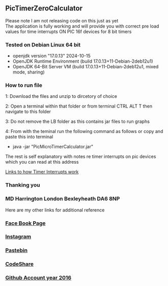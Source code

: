 ## PicTimerZeroCalculator 
Please note I am not releasing  code on this just as yet   
The  application is fully working and will provide you with correct  pre load values for time interrupts ON PIC 16f devices for 8 bit timers 

### Tested on Debian Linux 64 bit 

-  openjdk version "17.0.13" 2024-10-15
-  OpenJDK Runtime Environment (build 17.0.13+11-Debian-2deb12u1)
-  OpenJDK 64-Bit Server VM (build 17.0.13+11-Debian-2deb12u1, mixed mode, sharing)



### How to run  file 

1: Download the  files and unzip to dircetory of choice 

2: Open a terminal within that folder or from terminal CTRL ALT T then navigate to  this folder 

3: Do not remove the LB folder  as this contains jar files to  run graphs 

4: From with the teminal  run  the following  command as follows  or copy and paste this into terminal   
-  java -jar "PicMicroTimerCalculator.jar" 

The rest is self explanatory  with notes  re timer interrupts on pic devices  which you can read at this address 

[Links to how Timer Interrupts  work](https://github.com/markh2024/16F88Development-/blob/main/TutorialNotes.MD)

### Thanking you 

### MD Harrington  London Bexleyheath DA6 8NP 

Here are my other links for additional reference 

### [Face Book Page ](https://www.facebook.com/mark.harrington.14289/)

### [Instagram ](https://www.instagram.com/markukh2021/)

### [Pastebin ](https://pastebin.com/u/Mark2020H)

### [CodeShare ](https://codeshare.io/codes)

### [Github Account year 2016](https://github.com/markh2016?tab=repositories)



